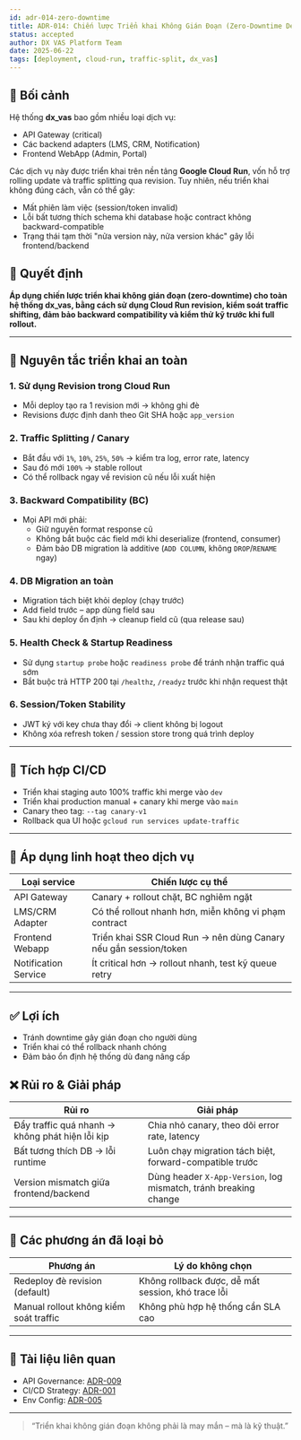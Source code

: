 ```yaml
---
id: adr-014-zero-downtime
title: ADR-014: Chiến lược Triển khai Không Gián Đoạn (Zero-Downtime Deployment) cho hệ thống dx_vas
status: accepted
author: DX VAS Platform Team
date: 2025-06-22
tags: [deployment, cloud-run, traffic-split, dx_vas]
---
```


## 📌 Bối cảnh

Hệ thống **dx_vas** bao gồm nhiều loại dịch vụ:
- API Gateway (critical)
- Các backend adapters (LMS, CRM, Notification)
- Frontend WebApp (Admin, Portal)

Các dịch vụ này được triển khai trên nền tảng **Google Cloud Run**, vốn hỗ trợ rolling update và traffic splitting qua revision. Tuy nhiên, nếu triển khai không đúng cách, vẫn có thể gây:
- Mất phiên làm việc (session/token invalid)
- Lỗi bất tương thích schema khi database hoặc contract không backward-compatible
- Trạng thái tạm thời "nửa version này, nửa version khác" gây lỗi frontend/backend

## 🧠 Quyết định

**Áp dụng chiến lược triển khai không gián đoạn (zero-downtime) cho toàn hệ thống dx_vas, bằng cách sử dụng Cloud Run revision, kiểm soát traffic shifting, đảm bảo backward compatibility và kiểm thử kỹ trước khi full rollout.**

---

## 🧩 Nguyên tắc triển khai an toàn

### 1. Sử dụng Revision trong Cloud Run
- Mỗi deploy tạo ra 1 revision mới → không ghi đè
- Revisions được định danh theo Git SHA hoặc `app_version`

### 2. Traffic Splitting / Canary
- Bắt đầu với `1%`, `10%`, `25%`, `50%` → kiểm tra log, error rate, latency
- Sau đó mới `100%` → stable rollout
- Có thể rollback ngay về revision cũ nếu lỗi xuất hiện

### 3. Backward Compatibility (BC)
- Mọi API mới phải:
  - Giữ nguyên format response cũ
  - Không bắt buộc các field mới khi deserialize (frontend, consumer)
  - Đảm bảo DB migration là additive (`ADD COLUMN`, không `DROP`/`RENAME` ngay)

### 4. DB Migration an toàn
- Migration tách biệt khỏi deploy (chạy trước)
- Add field trước – app dùng field sau
- Sau khi deploy ổn định → cleanup field cũ (qua release sau)

### 5. Health Check & Startup Readiness
- Sử dụng `startup probe` hoặc `readiness probe` để tránh nhận traffic quá sớm
- Bắt buộc trả HTTP 200 tại `/healthz`, `/readyz` trước khi nhận request thật

### 6. Session/Token Stability
- JWT ký với key chưa thay đổi → client không bị logout
- Không xóa refresh token / session store trong quá trình deploy

---

## 🧪 Tích hợp CI/CD
- Triển khai staging auto 100% traffic khi merge vào `dev`
- Triển khai production manual + canary khi merge vào `main`
- Canary theo tag: `--tag canary-v1`
- Rollback qua UI hoặc `gcloud run services update-traffic`

---

## 🔧 Áp dụng linh hoạt theo dịch vụ

| Loại service | Chiến lược cụ thể |
|--------------|-------------------|
| API Gateway | Canary + rollout chặt, BC nghiêm ngặt |
| LMS/CRM Adapter | Có thể rollout nhanh hơn, miễn không vi phạm contract |
| Frontend Webapp | Triển khai SSR Cloud Run → nên dùng Canary nếu gắn session/token |
| Notification Service | Ít critical hơn → rollout nhanh, test kỹ queue retry |

---

## ✅ Lợi ích

- Tránh downtime gây gián đoạn cho người dùng
- Triển khai có thể rollback nhanh chóng
- Đảm bảo ổn định hệ thống dù đang nâng cấp

## ❌ Rủi ro & Giải pháp

| Rủi ro | Giải pháp |
|--------|-----------|
| Đẩy traffic quá nhanh → không phát hiện lỗi kịp | Chia nhỏ canary, theo dõi error rate, latency |
| Bất tương thích DB → lỗi runtime | Luôn chạy migration tách biệt, forward-compatible trước |
| Version mismatch giữa frontend/backend | Dùng header `X-App-Version`, log mismatch, tránh breaking change |

---

## 🔄 Các phương án đã loại bỏ

| Phương án | Lý do không chọn |
|-----------|------------------|
| Redeploy đè revision (default) | Không rollback được, dễ mất session, khó trace lỗi |
| Manual rollout không kiểm soát traffic | Không phù hợp hệ thống cần SLA cao |

---

## 📎 Tài liệu liên quan

- API Governance: [ADR-009](./adr-009-api-governance.md)
- CI/CD Strategy: [ADR-001](./adr-001-ci-cd.md)
- Env Config: [ADR-005](./adr-005-env-config.md)

---
> “Triển khai không gián đoạn không phải là may mắn – mà là kỹ thuật.”
